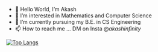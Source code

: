 - 👋 Hello World, I’m Akash
- 👀 I’m interested in Mathematics and Computer Science
- 🌱 I’m currently pursuing my B.E. in CS Engineering
- 📫 How to reach me ... DM on Insta @_akashinfinity_


[![Top Langs](https://github-readme-stats.vercel.app/api/top-langs/?username=akashinfinity12&layout=compact&exclude_repo=Machine-Learning&langs_count=8)](https://github.com/anuraghazra/github-readme-stats)

<!---
akashinfinity12/akashinfinity12 is a ✨ special ✨ repository because its `README.md` (this file) appears on your GitHub profile.
You can click the Preview link to take a look at your changes.
--->
